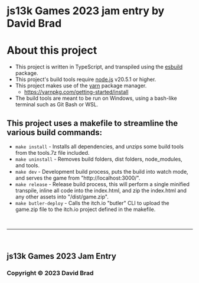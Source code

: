 # js13k Games 2023 jam entry by David Brad

# About this project
- This project is written in TypeScript, and transpiled using the [esbuild](https://esbuild.github.io/) package.
- This project's build tools require [node.js](https://nodejs.org/en/download/) v20.5.1 or higher.
- This project makes use of the [yarn](https://yarnpkg.com/getting-started) package manager.
    - https://yarnpkg.com/getting-started/install
- The build tools are meant to be run on Windows, using a bash-like terminal such as Git Bash or WSL.

## This project uses a makefile to streamline the various build commands:
- ```make install``` - Installs all dependencies, and unzips some build tools from the tools.7z file included.
- ```make uninstall``` - Removes build folders, dist folders, node_modules, and tools.
- ```make dev``` - Development build process, puts the build into watch mode, and serves the game from "http://localhost:3000/".
- ```make release``` - Release build process, this will perform a single minified transpile, inline all code into the index.html, and zip the index.html and any other assets into "/dist/game.zip".
- ```make butler-deploy``` - Calls the itch.io "butler" CLI to upload the game.zip file to the itch.io project defined in the makefile.

<br />
<hr />
<br />

## js13k Games 2023 Jam Entry
### Copyright © 2023 David Brad
<br />
